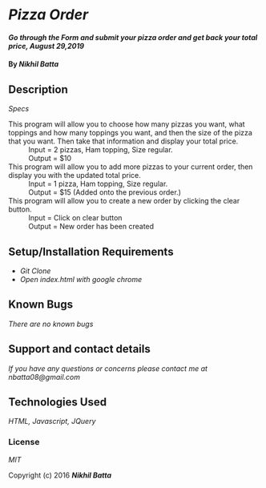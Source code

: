 # _Pizza Order_

#### _Go through the Form and submit your pizza order and get back your total price, August 29,2019_

#### By _Nikhil Batta_

## Description

_Specs_

<dl>
  <dt>This program will allow you to choose how many pizzas you want, what toppings and how many toppings you want, and then the size of the pizza that you want. Then take that information and display your total price.</dt>
    <dd>Input = 2 pizzas, Ham topping, Size regular.</dd>
    <dd>Output = $10</dd>
  <dt>This program will allow you to add more pizzas to your current order, then display you with the updated total price.</dt>
    <dd>Input = 1 pizza, Ham topping, Size regular.</dd>
    <dd>Output = $15 (Added onto the previous order.)</dd>
  <dt>This program will allow you to create a new order by clicking the clear button.</dt>
    <dd>Input = Click on clear button</dd>
    <dd>Output = New order has been created</dd>  
</dl>


## Setup/Installation Requirements

* _Git Clone_
* _Open index.html with google chrome_

## Known Bugs

_There are no known bugs_

## Support and contact details

_If you have any questions or concerns please contact me at nbatta08@gmail.com_

## Technologies Used

_HTML, Javascript, JQuery_

### License

*MIT*

Copyright (c) 2016 **_Nikhil Batta_**
